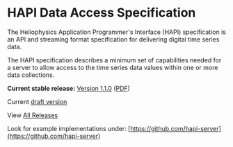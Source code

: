HAPI Data Access Specification
==============================

The Heliophysics Application Programmer's Interface (HAPI) specification is an
API and streaming format specification for delivering digital time series data.

The HAPI specification describes a minimum set of capabilities needed for a
server to allow access to the time series data values within one or more data
collections.

**Current stable release:** [Version
1.1.0](https://github.com/hapi-server/data-specification/releases/tag/v1.1.0)
([PDF](https://github.com/hapi-server/data-specification/blob/master/HAPI-data-access-spec-1.1.0.pdf))

Current [draft version](https://github.com/hapi-server/data-specification/blob/master/HAPI-data-access-spec.md)

View [All Releases](https://github.com/hapi-server/data-specification/releases)

Look for example implementations under: [https://github.com/hapi-server](https://github.com/hapi-server)